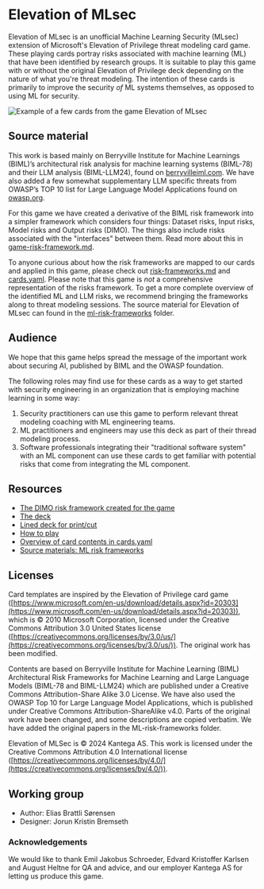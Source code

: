 # Elevation of MLsec
Elevation of MLsec is an unofficial Machine Learning Security (MLsec) extension of Microsoft's Elevation of Privilege threat modeling card game. These playing cards portray risks associated with machine learning (ML) that have been identified by research groups. It is suitable to play this game with or without the original Elevation of Privilege deck depending on the nature of what you're threat modeling. The intention of these cards is primarily to improve the security *of* ML systems themselves, as opposed to using ML for security.

<img src="./game/cards-example.png" alt="Example of a few cards from the game Elevation of MLsec"/>

## Source material

This work is based mainly on Berryville Institute for Machine Learnings (BIML)’s architectural risk analysis for machine learning systems (BIML-78) and their LLM analysis (BIML-LLM24), found on [berryvilleiml.com](https://berryvilleiml.com). We have also added a few somewhat supplementary LLM specific threats from OWASP’s TOP 10 list for Large Language Model Applications found on [owasp.org](https://owasp.org/www-project-top-10-for-large-language-model-applications/).


For this game we have created a derivative of the BIML risk framework into a simpler framework which considers four things: Dataset risks, Input risks, Model risks and Output risks (DIMO). The things also include risks associated with the "interfaces" between them. Read more about this in [game-risk-framework.md](./game-risk-framework.md).

To anyone curious about how the risk frameworks are mapped to our cards and applied in this game, please check out [risk-frameworks.md](./ml-risk-frameworks/risk-frameworks.md) and [cards.yaml](./game/cards.yaml). Please note that this game is *not* a comprehensive representation of the risks framework. To get a more complete overview of the identified ML and LLM risks, we recommend bringing the frameworks along to threat modeling sessions. The source material for Elevation of MLsec can found in the [ml-risk-frameworks](./ml-risk-frameworks/) folder.

## Audience

We hope that this game helps spread the message of the important work about securing AI, published by BIML and the OWASP foundation. 

The following roles may find use for these cards as a way to get started with security engineering in an organization that is employing machine learning in some way:
1) Security practitioners can use this game to perform relevant threat modeling coaching with ML engineering teams. 
2) ML practitioners and engineers may use this deck as part of their thread modeling process. 
3) Software professionals integrating their "traditional software system" with an ML component can use these cards to get familiar with potential risks that come from integrating the ML component.

## Resources
- [The DIMO risk framework created for the game](./dimo-risk-framework.md)
- [The deck](./game/elevation-of-MLsec-cards.pdf)
- [Lined deck for print/cut](./game/print-ready/elevation-of-MLsec-print-ready-lined.pdf)
- [How to play](./game/how-to-play.md)
- [Overview of card contents in cards.yaml](./game/cards.yaml)
- [Source materials: ML risk frameworks](./ml-risk-frameworks/risk-frameworks.md)

## Licenses

Card templates are inspired by the Elevation of Privilege card game ([https://www.microsoft.com/en-us/download/details.aspx?id=20303](https://www.microsoft.com/en-us/download/details.aspx?id=20303)), which is © 2010 Microsoft Corporation, licensed under the Creative Commons Attribution 3.0 United States license ([https://creativecommons.org/licenses/by/3.0/us/](https://creativecommons.org/licenses/by/3.0/us/)). The original work has been modified. 

Contents are based on Berryville Institute for Machine Learning (BIML) Architectural Risk Frameworks for Machine Learning and Large Language Models (BIML-78 and BIML-LLM24) which are published under a Creative Commons Attribution-Share Alike 3.0 License. We have also used the OWASP Top 10 for Large Language Model Applications, which is  published under Creative Commons Attribution-ShareAlike v4.0. Parts of the original work have been changed, and some descriptions are copied verbatim. We have added the original papers in the ML-risk-frameworks folder.

Elevation of MLSec is © 2024 Kantega AS. This work is licensed under the Creative Commons Attribution 4.0 International license ([https://creativecommons.org/licenses/by/4.0/](https://creativecommons.org/licenses/by/4.0/)).

## Working group
- Author: Elias Brattli Sørensen
- Designer: Jorun Kristin Bremseth

### Acknowledgements
We would like to thank Emil Jakobus Schroeder, Edvard Kristoffer Karlsen and August Heltne for QA and advice, and our employer Kantega AS for letting us produce this game.


